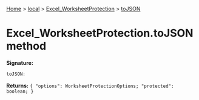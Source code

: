 [Home](./index) &gt; [local](local.md) &gt; [Excel\_WorksheetProtection](local.excel_worksheetprotection.md) &gt; [toJSON](local.excel_worksheetprotection.tojson.md)

# Excel\_WorksheetProtection.toJSON method


**Signature:**
```javascript
toJSON:
```
**Returns:** `{
            "options": WorksheetProtectionOptions;
            "protected": boolean;
        }`

